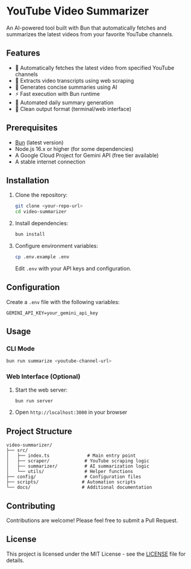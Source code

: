 # YouTube Video Summarizer

An AI-powered tool built with Bun that automatically fetches and summarizes the latest videos from your favorite YouTube channels.

## Features

- 🎥 Automatically fetches the latest video from specified YouTube channels
- 📝 Extracts video transcripts using web scraping
- 🤖 Generates concise summaries using AI
- ⚡ Fast execution with Bun runtime
- 🔄 Automated daily summary generation
- 📱 Clean output format (terminal/web interface)

## Prerequisites

- [Bun](https://bun.sh) (latest version)
- Node.js 16.x or higher (for some dependencies)
- A Google Cloud Project for Gemini API (free tier available)
- A stable internet connection

## Installation

1. Clone the repository:
   ```bash
   git clone <your-repo-url>
   cd video-summarizer
   ```

2. Install dependencies:
   ```bash
   bun install
   ```

3. Configure environment variables:
   ```bash
   cp .env.example .env
   ```
   Edit `.env` with your API keys and configuration.

## Configuration

Create a `.env` file with the following variables:

```env
GEMINI_API_KEY=your_gemini_api_key
```

## Usage

### CLI Mode

```bash
bun run summarize <youtube-channel-url>
```

### Web Interface (Optional)

1. Start the web server:
   ```bash
   bun run server
   ```

2. Open `http://localhost:3000` in your browser

## Project Structure

```
video-summarizer/
├── src/
│   ├── index.ts              # Main entry point
│   ├── scraper/             # YouTube scraping logic
│   ├── summarizer/          # AI summarization logic
│   └── utils/               # Helper functions
├── config/                  # Configuration files
├── scripts/                # Automation scripts
└── docs/                   # Additional documentation
```

## Contributing

Contributions are welcome! Please feel free to submit a Pull Request.

## License

This project is licensed under the MIT License - see the [LICENSE](LICENSE) file for details.
